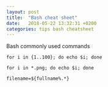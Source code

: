 ```yaml
---
layout: post
title:  "Bash cheat sheet"
date:   2018-05-22 13:32:31 +0200
categories: tips bash cheatsheet
---
```


Bash commonly used commands

```shell
for i in {1..100}; do echo $i; done
```

```shell
for i in *.png; do echo $i; done
```

```shell
filename=${fullname%.*}
```